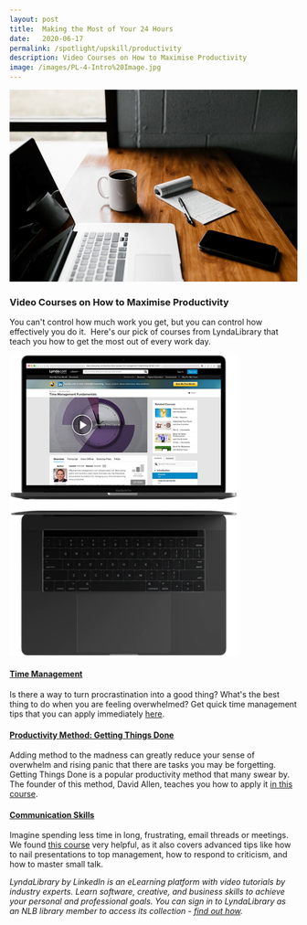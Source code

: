 ```yaml
---
layout: post
title:  Making the Most of Your 24 Hours
date:   2020-06-17
permalink: /spotlight/upskill/productivity
description: Video Courses on How to Maximise Productivity
image: /images/PL-4-Intro%20Image.jpg
---
```

<img src="/images/PL-4-Intro%20Image.jpg">
<p><h3>Video Courses on How to Maximise Productivity</h3></p>
<p>You can&#39;t control how much work you get, but you can control how effectively you do it.&nbsp; Here&#39;s our pick of courses from LyndaLibrary that teach you how to get the most out of every work day.</p>
<a href="https://www.lynda.com/Business-Software-tutorials/Positive-procrastination/440668/489441-4.html?org=nlb.gov.sg"><img src="/images/pl-4-lynda-timemgt.png" style="width:400px;"></a>
<h4><a href="https://www.lynda.com/Business-Software-tutorials/Positive-procrastination/440668/489441-4.html?org=nlb.gov.sg">Time Management</a></h4>
<p>Is there a way to turn procrastination into a good thing? What&#39;s the best thing to do when you are feeling overwhelmed? Get quick time management tips that you can apply immediately <a href="https://www.lynda.com/Business-Software-tutorials/Positive-procrastination/440668/489441-4.html?org=nlb.gov.sg">here</a>.</p>
<h4><a href="https://www.lynda.com/Business-Skills-tutorials/Getting-Things-Done/170776-2.html?org=nlb.gov.sg">Productivity Method: Getting Things Done</a></h4>
<p>Adding method to the madness can greatly reduce your sense of overwhelm and rising panic that there are tasks you may be forgetting. Getting Things Done is a popular productivity method that many swear by. The founder of this method, David Allen, teaches you how to apply it <a href="https://www.lynda.com/Business-Skills-tutorials/Getting-Things-Done/170776-2.html?org=nlb.gov.sg">in this course</a>.</p>
<h4><a href="https://www.lynda.com/Leadership-Management-tutorials/Communication-Foundations/700790-2.html?org=nlb.gov.sg"></a><a href="https://www.lynda.com/Leadership-Management-tutorials/Communication-Foundations/700790-2.html?org=nlb.gov.sg">Communication Skills</a></h4>
<p>Imagine spending less time in long, frustrating, email threads or meetings. We found <a href="https://www.lynda.com/Leadership-Management-tutorials/Communication-Foundations/700790-2.html?org=nlb.gov.sg"></a><a href="https://www.lynda.com/Leadership-Management-tutorials/Communication-Foundations/700790-2.html?org=nlb.gov.sg">this course</a> very helpful, as it also covers advanced tips like how to nail presentations to top management, how to respond to criticism, and how to master small talk.</p>

<p><i>LyndaLibrary by LinkedIn is an eLearning platform with video tutorials by industry experts. Learn software, creative, and business skills to achieve your personal and professional goals. You can sign in to LyndaLibrary as an NLB library member to access its collection - <a href="/get-started-with/lynda/">find out how</a>.</i></p>
